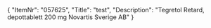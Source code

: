 {
  "ItemNr": "057625",
  "Title": "test",
  "Description": "Tegretol Retard, depottablett 200 mg Novartis Sverige AB"
}